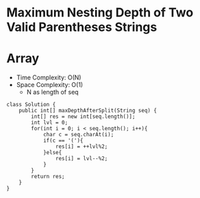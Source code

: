 # Maximum Nesting Depth of Two Valid Parentheses Strings

# Array

- Time Complexity: O(N)
- Space Complexity: O(1)
  - N as length of seq

```
class Solution {
    public int[] maxDepthAfterSplit(String seq) {
        int[] res = new int[seq.length()];
        int lvl = 0;
        for(int i = 0; i < seq.length(); i++){
            char c = seq.charAt(i);
            if(c == '('){
                res[i] = ++lvl%2;
            }else{
                res[i] = lvl--%2;
            }
        }
        return res;
    }
}
```
